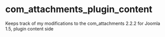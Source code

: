 com_attachments_plugin_content
==============================

Keeps track of my modifications to the com_attachments 2.2.2 for Joomla 1.5, plugin content side
